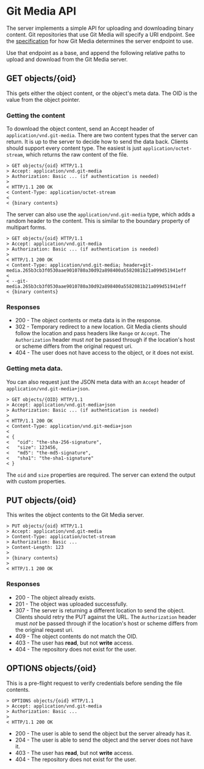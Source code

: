 # Git Media API

The server implements a simple API for uploading and downloading binary content.
Git repositories that use Git Media will specify a URI endpoint.  See the
[specification](spec.md) for how Git Media determines the server endpoint to use.

Use that endpoint as a base, and append the following relative paths to upload
and download from the Git Media server.

## GET objects/{oid}

This gets either the object content, or the object's meta data.  The OID is the
value from the object pointer.

### Getting the content

To download the object content, send an Accept header of `application/vnd.git-media`.
There are two content types that the server can return.  It is up to the server
to decide how to send the data back.  Clients should support every content type.
The easiest is just `application/octet-stream`, which returns the raw content of
the file.

```
> GET objects/{oid} HTTP/1.1
> Accept: application/vnd.git-media
> Authorization: Basic ... (if authentication is needed)
>
< HTTP/1.1 200 OK
< Content-Type: application/octet-stream
<
< {binary contents}
```

The server can also use the `application/vnd.git-media` type, which adds a
random header to the content.  This is similar to the boundary property of
multipart forms.

```
> GET objects/{oid} HTTP/1.1
> Accept: application/vnd.git-media
> Authorization: Basic ... (if authentication is needed)
>
< HTTP/1.1 200 OK
< Content-Type: application/vnd.git-media; header=git-media.265b3cb3f0530aae9010780a30d92a898400a5582081b21a099d51941eff
<
< --git-media.265b3cb3f0530aae9010780a30d92a898400a5582081b21a099d51941eff
< {binary contents}
```

### Responses

* 200 - The object contents or meta data is in the response.
* 302 - Temporary redirect to a new location.
  Git Media clients should follow the location and pass headers like `Range` or
  `Accept`.  The `Authorization` header must _not_ be passed through if the
  location's host or scheme differs from the original request uri.
* 404 - The user does not have access to the object, or it does not exist.

### Getting meta data.

You can also request just the JSON meta data with an `Accept` header of
`application/vnd.git-media+json`.

```
> GET objects/{OID} HTTP/1.1
> Accept: application/vnd.git-media+json
> Authorization: Basic ... (if authentication is needed)
>
< HTTP/1.1 200 OK
< Content-Type: application/vnd.git-media+json
<
< {
<   "oid": "the-sha-256-signature",
<   "size": 123456,
<   "md5": "the-md5-signature",
<   "sha1": "the-sha1-signature"
< }
```

The `oid` and `size` properties are required.  The server can extend the output
with custom properties.

## PUT objects/{oid}

This writes the object contents to the Git Media server.

```
> PUT objects/{oid} HTTP/1.1
> Accept: application/vnd.git-media
> Content-Type: application/octet-stream
> Authorization: Basic ...
> Content-Length: 123
>
> {binary contents}
>
< HTTP/1.1 200 OK
```

### Responses

* 200 - The object already exists.
* 201 - The object was uploaded successfully.
* 307 - The server is returning a different location to send the object.  Clients
  should retry the PUT against the URL.  The `Authorization` header must _not_ be
  passed through if the location's host or scheme differs from the original
  request uri.
* 409 - The object contents do not match the OID.
* 403 - The user has **read**, but not **write** access.
* 404 - The repository does not exist for the user.

## OPTIONS objects/{oid}

This is a pre-flight request to verify credentials before sending the file
contents.

```
> OPTIONS objects/{oid} HTTP/1.1
> Accept: application/vnd.git-media
> Authorization: Basic ...
>
< HTTP/1.1 200 OK
```

* 200 - The user is able to send the object but the server already has it.
* 204 - The user is able to send the object and the server does not have it.
* 403 - The user has **read**, but not **write** access.
* 404 - The repository does not exist for the user.
